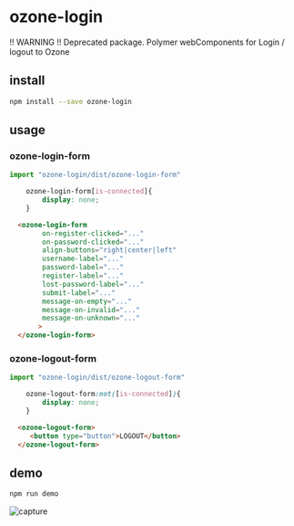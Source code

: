 
# ozone-login

!! WARNING !! Deprecated package.
Polymer webComponents for Login / logout to Ozone

## install

```bash
npm install --save ozone-login
```
## usage

### ozone-login-form

```typescript
import "ozone-login/dist/ozone-login-form"
```
```css
	ozone-login-form[is-connected]{
		display: none;
	}
```
```html
  <ozone-login-form
        on-register-clicked="..."
        on-password-clicked="..."
        align-buttons="right|center|left"
        username-label="..."
        password-label="..."
        register-label="..."
        lost-password-label="..."
        submit-label="..."
        message-on-empty="..."
        message-on-invalid="..."
        message-on-unknown="..."
       >
  </ozone-login-form>
```


### ozone-logout-form

```typescript
import "ozone-login/dist/ozone-logout-form"
```
```css
	ozone-logout-form:not([is-connected]){
		display: none;
	}
```
```html
  <ozone-logout-form>
     <button type="button">LOGOUT</button>
  </ozone-logout-form>
```

## demo

```bash
npm run demo
```

![capture](demo/capture.png)
